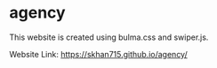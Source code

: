 # agency
This website is created using bulma.css and swiper.js.

Website Link: https://skhan715.github.io/agency/

